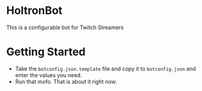 # HoltronBot
This is a configurable bot for Twitch Streamers

# Getting Started
- Take the `botconfig.json.template` file and copy it to `botconfig.json` and enter the values you need.
- Run that mofo. That is about it right now.